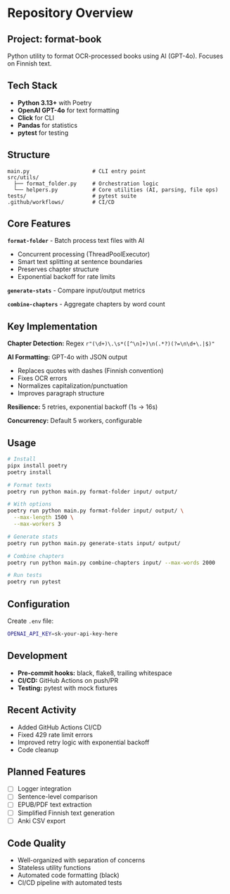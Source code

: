 # Repository Overview

## Project: format-book

Python utility to format OCR-processed books using AI (GPT-4o). Focuses on Finnish text.

## Tech Stack

- **Python 3.13+** with Poetry
- **OpenAI GPT-4o** for text formatting
- **Click** for CLI
- **Pandas** for statistics
- **pytest** for testing

## Structure

```
main.py                    # CLI entry point
src/utils/
  ├── format_folder.py     # Orchestration logic
  └── helpers.py           # Core utilities (AI, parsing, file ops)
tests/                     # pytest suite
.github/workflows/         # CI/CD
```

## Core Features

**`format-folder`** - Batch process text files with AI
- Concurrent processing (ThreadPoolExecutor)
- Smart text splitting at sentence boundaries
- Preserves chapter structure
- Exponential backoff for rate limits

**`generate-stats`** - Compare input/output metrics

**`combine-chapters`** - Aggregate chapters by word count

## Key Implementation

**Chapter Detection:** Regex `r"(\d+)\.\s*([^\n]+)\n(.*?)(?=\n\d+\.|$)"`

**AI Formatting:** GPT-4o with JSON output
- Replaces quotes with dashes (Finnish convention)
- Fixes OCR errors
- Normalizes capitalization/punctuation
- Improves paragraph structure

**Resilience:** 5 retries, exponential backoff (1s → 16s)

**Concurrency:** Default 5 workers, configurable

## Usage

```bash
# Install
pipx install poetry
poetry install

# Format texts
poetry run python main.py format-folder input/ output/

# With options
poetry run python main.py format-folder input/ output/ \
  --max-length 1500 \
  --max-workers 3

# Generate stats
poetry run python main.py generate-stats input/ output/

# Combine chapters
poetry run python main.py combine-chapters input/ --max-words 2000

# Run tests
poetry run pytest
```

## Configuration

Create `.env` file:
```bash
OPENAI_API_KEY=sk-your-api-key-here
```

## Development

- **Pre-commit hooks:** black, flake8, trailing whitespace
- **CI/CD:** GitHub Actions on push/PR
- **Testing:** pytest with mock fixtures

## Recent Activity

- Added GitHub Actions CI/CD
- Fixed 429 rate limit errors
- Improved retry logic with exponential backoff
- Code cleanup

## Planned Features

- [ ] Logger integration
- [ ] Sentence-level comparison
- [ ] EPUB/PDF text extraction
- [ ] Simplified Finnish text generation
- [ ] Anki CSV export

## Code Quality

- Well-organized with separation of concerns
- Stateless utility functions
- Automated code formatting (black)
- CI/CD pipeline with automated tests
